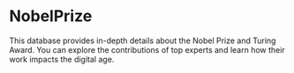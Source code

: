 # NobelPrize
This database provides in-depth details about the Nobel Prize and Turing Award. You can explore the contributions of top experts and learn how their work impacts the digital age.
